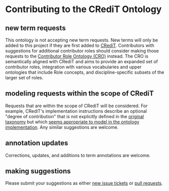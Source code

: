 # Contributing to the CRediT Ontology

## new term requests

This ontology is not accepting new term requests.  New terms will only be added to this project if they are first added to [CRediT](https://w3id.org/credit/).  Contributors with suggestions for additional contributor roles should consider making those requests to the [Contributor Role Ontology (CRO)](https://github.com/data2health/contributor-role-ontology/issues) instead.  The CRO is semantically aligned with CRediT and aims to provide an expanded set of contributor roles, integration with various vocabularies and upper ontologies that include Role concepts, and discipline-specific subsets of the larger set of roles.


## modeling requests within the scope of CRediT

Requests that are within the scope of CRediT will be considered.  For example, CRediT's implementation instructions describe an optional "degree of contribution" that is not explicitly defined in the [original taxonomy](https://w3id.org/credit/taxonomy) but which [seems appropriate to model in the ontology implementation](https://github.com/data2health/credit-ontology/issues/2).  Any similar suggestions are welcome.


## annotation updates

Corrections, updates, and additions to term annotations are welcome.  


## making suggestions

Please submit your suggestions as either [new issue tickets](https://github.com/data2health/credit-ontology/issues/new) or [pull requests](https://github.com/data2health/credit-ontology/compare).
